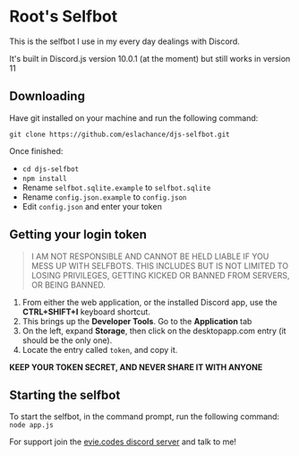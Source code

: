 # Root's Selfbot

This is the selfbot I use in my every day dealings with Discord. 

It's built in Discord.js version 10.0.1 (at the moment) but still works in version 11

## Downloading

Have git installed on your machine and run the following command:

`git clone https://github.com/eslachance/djs-selfbot.git`

Once finished: 

- `cd djs-selfbot`
- `npm install`
- Rename `selfbot.sqlite.example` to `selfbot.sqlite`
- Rename `config.json.example` to `config.json`
- Edit `config.json` and enter your token

## Getting your login token

> I AM NOT RESPONSIBLE AND CANNOT BE HELD LIABLE IF YOU MESS UP WITH SELFBOTS. THIS INCLUDES BUT IS NOT LIMITED TO LOSING PRIVILEGES, GETTING KICKED OR BANNED FROM SERVERS, OR BEING BANNED.

1. From either the web application, or the installed Discord app, use the **CTRL+SHIFT+I** keyboard shortcut.
2. This brings up the **Developer Tools**. Go to the **Application** tab
3. On the left, expand **Storage**, then click on the desktopapp.com entry (it should be the only one).
4. Locate the entry called `token`, and copy it.

**KEEP YOUR TOKEN SECRET, AND NEVER SHARE IT WITH ANYONE**

## Starting the selfbot

To start the selfbot, in the command prompt, run the following command:
`node app.js`

For support join the [evie.codes discord server](http://discord.gg/QnWkbXV) and talk to me!
